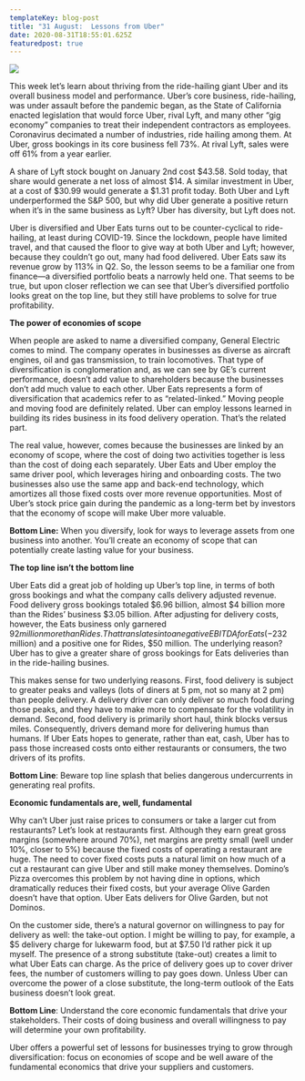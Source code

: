 ```yaml
---
templateKey: blog-post
title: "31 August:  Lessons from Uber"
date: 2020-08-31T18:55:01.625Z
featuredpost: true
---
```

![](/img/dreamstime_uber_eats.jpg)

This week let’s learn about thriving from the ride-hailing giant Uber and its overall business model and performance. Uber’s core business, ride-hailing, was under assault before the pandemic began, as the State of California enacted legislation that would force Uber, rival Lyft, and many other “gig economy” companies to treat their independent contractors as employees. Coronavirus decimated a number of industries, ride hailing among them. At Uber, gross bookings in its core business fell 73%. At rival Lyft, sales were off 61% from a year earlier.

A share of Lyft stock bought on January 2nd cost $43.58. Sold today, that share would generate a net loss of almost $14. A similar investment in Uber, at a cost of $30.99 would generate a $1.31 profit today. Both Uber and Lyft underperformed the S&P 500, but why did Uber generate a positive return when it’s in the same business as Lyft? Uber has diversity, but Lyft does not.

Uber is diversified and Uber Eats turns out to be counter-cyclical to ride-hailing, at least during COVID-19. Since the lockdown, people have limited travel, and that caused the floor to give way at both Uber and Lyft; however, because they couldn’t go out, many had food delivered. Uber Eats saw its revenue grow by 113% in Q2. So, the lesson seems to be a familiar one from finance—a diversified portfolio beats a narrowly held one. That seems to be true, but upon closer reflection we can see that Uber’s diversified portfolio looks great on the top line, but they still have problems to solve for true profitability.

**The power of economies of scope**

When people are asked to name a diversified company, General Electric comes to mind. The company operates in businesses as diverse as aircraft engines, oil and gas transmission, to train locomotives. That type of diversification is conglomeration and, as we can see by GE’s current performance, doesn’t add value to shareholders because the businesses don’t add much value to each other. Uber Eats represents a form of diversification that academics refer to as “related-linked.” Moving people and moving food are definitely related. Uber can employ lessons learned in building its rides business in its food delivery operation. That’s the related part.

The real value, however, comes because the businesses are linked by an economy of scope, where the cost of doing two activities together is less than the cost of doing each separately. Uber Eats and Uber employ the same driver pool, which leverages hiring and onboarding costs. The two businesses also use the same app and back-end technology, which amortizes all those fixed costs over more revenue opportunities. Most of Uber’s stock price gain during the pandemic as a long-term bet by investors that the economy of scope will make Uber more valuable.

**Bottom Line:** When you diversify, look for ways to leverage assets from one business into another. You’ll create an economy of scope that can potentially create lasting value for your business.

**The top line isn’t the bottom line**

Uber Eats did a great job of holding up Uber’s top line, in terms of both gross bookings and what the company calls delivery adjusted revenue. Food delivery gross bookings totaled $6.96 billion, almost $4 billion more than the Rides’ business $3.05 billion. After adjusting for delivery costs, however, the Eats business only garnered $92 million more than Rides. That translates into a negative EBITDA for Eats (-$232 million) and a positive one for Rides, $50 million. The underlying reason? Uber has to give a greater share of gross bookings for Eats deliveries than in the ride-hailing busines.

This makes sense for two underlying reasons. First, food delivery is subject to greater peaks and valleys (lots of diners at 5 pm, not so many at 2 pm) than people delivery. A delivery driver can only deliver so much food during those peaks, and they have to make more to compensate for the volatility in demand. Second, food delivery is primarily short haul, think blocks versus miles. Consequently, drivers demand more for delivering humus than humans. If Uber Eats hopes to generate, rather than eat, cash, Uber has to pass those increased costs onto either restaurants or consumers, the two drivers of its profits.

**Bottom Line**: Beware top line splash that belies dangerous undercurrents in generating real profits.

**Economic fundamentals are, well, fundamental**

Why can’t Uber just raise prices to consumers or take a larger cut from restaurants? Let’s look at restaurants first. Although they earn great gross margins (somewhere around 70%), net margins are pretty small (well under 10%, closer to 5%) because the fixed costs of operating a restaurant are huge. The need to cover fixed costs puts a natural limit on how much of a cut a restaurant can give Uber and still make money themselves. Domino’s Pizza overcomes this problem by not having dine in options, which dramatically reduces their fixed costs, but your average Olive Garden doesn’t have that option. Uber Eats delivers for Olive Garden, but not Dominos.

On the customer side, there’s a natural governor on willingness to pay for delivery as well: the take-out option. I might be willing to pay, for example, a $5 delivery charge for lukewarm food, but at $7.50 I’d rather pick it up myself. The presence of a strong substitute (take-out) creates a limit to what Uber Eats can charge. As the price of delivery goes up to cover driver fees, the number of customers willing to pay goes down. Unless Uber can overcome the power of a close substitute, the long-term outlook of the Eats business doesn’t look great.

**Bottom Line**: Understand the core economic fundamentals that drive your stakeholders. Their costs of doing business and overall willingness to pay will determine your own profitability.

Uber offers a powerful set of lessons for businesses trying to grow through diversification: focus on economies of scope and be well aware of the fundamental economics that drive your suppliers and customers.

<!--EndFragment-->